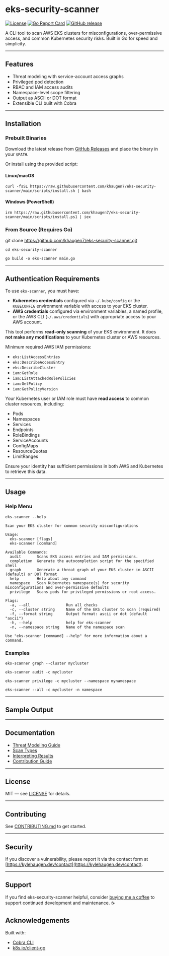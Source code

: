 # eks-security-scanner

[![License](https://img.shields.io/github/license/khaugen7/eks-security-scanner)](LICENSE)
[![Go Report Card](https://goreportcard.com/badge/github.com/khaugen7/eks-security-scanner)](https://goreportcard.com/report/github.com/khaugen7/eks-security-scanner)
[![GitHub release](https://img.shields.io/github/v/release/khaugen7/eks-security-scanner)](https://github.com/khaugen7/eks-security-scanner/releases)


A CLI tool to scan AWS EKS clusters for misconfigurations, over-permissive access, and common Kubernetes security risks. Built in Go for speed and simplicity.

---

## Features

- Threat modeling with service-account access graphs
- Privileged pod detection
- RBAC and IAM access audits
- Namespace-level scope filtering
- Output as ASCII or DOT format
- Extensible CLI built with Cobra

---

## Installation

### Prebuilt Binaries

Download the latest release from [GitHub Releases](https://github.com/khaugen7/eks-security-scanner/releases) and place the binary in your `$PATH`.

Or install using the provided script:

#### Linux/macOS

`curl -fsSL https://raw.githubusercontent.com/khaugen7/eks-security-scanner/main/scripts/install.sh | bash
`

#### Windows (PowerShell)

`irm https://raw.githubusercontent.com/khaugen7/eks-security-scanner/main/scripts/install.ps1 | iex
`

### From Source (Requires Go)

git clone https://github.com/khaugen7/eks-security-scanner.git

`cd eks-security-scanner`

`go build -o eks-scanner main.go`

---

## Authentication Requirements

To use `eks-scanner`, you must have:

- **Kubernetes credentials** configured via `~/.kube/config` or the `KUBECONFIG` environment variable with access to your EKS cluster.
- **AWS credentials** configured via environment variables, a named profile, or the AWS CLI (`~/.aws/credentials`) with appropriate access to your AWS account.

This tool performs **read-only scanning** of your EKS environment. It does **not make any modifications** to your Kubernetes cluster or AWS resources.

Minimum required AWS IAM permissions:

- `eks:ListAccessEntries`
- `eks:DescribeAccessEntry`
- `eks:DescribeCluster`
- `iam:GetRole`
- `iam:ListAttachedRolePolicies`
- `iam:GetPolicy`
- `iam:GetPolicyVersion`

Your Kubernetes user or IAM role must have **read access** to common cluster resources, including:

- Pods
- Namespaces
- Services
- Endpoints
- RoleBindings
- ServiceAccounts
- ConfigMaps
- ResourceQuotas
- LimitRanges

Ensure your identity has sufficient permissions in both AWS and Kubernetes to retrieve this data.

---

## Usage

### Help Menu

`eks-scanner --help`

```
Scan your EKS cluster for common security misconfigurations

Usage:
  eks-scanner [flags]
  eks-scanner [command]

Available Commands:
  audit       Scans EKS access entries and IAM permissions.
  completion  Generate the autocompletion script for the specified shell
  graph       Generate a threat graph of your EKS cluster in ASCII (default) or DOT format
  help        Help about any command
  namespace   Scan Kubernetes namespace(s) for security misconfigurations and over-permissive defaults
  privilege   Scans pods for privileged permissions or root access.

Flags:
  -a, --all                Run all checks
  -c, --cluster string     Name of the EKS cluster to scan (required)
  -f, --format string      Output format: ascii or dot (default "ascii")
  -h, --help               help for eks-scanner
  -n, --namespace string   Name of the namespace scan

Use "eks-scanner [command] --help" for more information about a command.
```

### Examples

`eks-scanner graph --cluster mycluster`

`eks-scanner audit -c mycluster`

`eks-scanner privilege -c mycluster --namespace mynamespace`

`eks-scanner --all -c mycluster -n namespace`

---

## Sample Output

<insert ASCII graph screenshot or sample scan output here>

---

## Documentation

- [Threat Modeling Guide](docs/threat-modeling.md)
- [Scan Types](docs/scan-types.md)
- [Interpreting Results](docs/interpreting-results.md)
- [Contribution Guide](CONTRIBUTING.md)

---

## License

MIT — see [LICENSE](LICENSE) for details.

---

## Contributing

See [CONTRIBUTING.md](CONTRIBUTING.md) to get started.

---

## Security

If you discover a vulnerability, please report it via the contact form at [https://kylehaugen.dev/contact](https://kylehaugen.dev/contact).

---

## Support

If you find eks-security-scanner helpful, consider [buying me a coffee](https://www.buymeacoffee.com/kylehaugen) to support continued development and maintenance. ☕️


## Acknowledgements

Built with:
- [Cobra CLI](https://github.com/spf13/cobra)
- [k8s.io/client-go](https://github.com/kubernetes/client-go)
